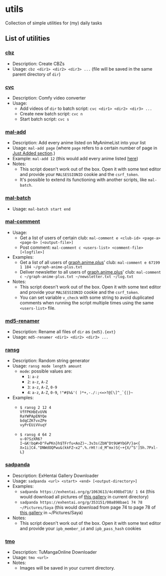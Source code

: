 # utils

Collection of simple utilities for (my) daily tasks

## List of utilities

### [cbz](https://raw.githubusercontent.com/nxnev/utils/master/bin/cbz)
- Description: Create CBZs
- Usage: `cbz <dir1> <dir2> <dir3> ...` (file will be saved in the same parent directory of `dir`)

### [cvc](https://raw.githubusercontent.com/nxnev/utils/master/bin/cvc)
- Description: Comfy video converter
- Usage:
  - Add videos of `dir` to batch script: `cvc <dir1> <dir2> <dir3> ...`
  - Create new batch script: `cvc n`
  - Start batch script: `cvc s`

### [mal-add](https://raw.githubusercontent.com/nxnev/utils/master/bin/mal-add)
- Description: Add every anime listed on MyAnimeList into your list
- Usage: `mal-add page` (where `page` refers to a certain number of page in [Just Added section](https://myanimelist.net/anime.php?o=9&c%5B0%5D=a&c%5B1%5D=d&cv=2&w=1).)
- Example: `mal-add 12` (this would add every anime listed [here](https://myanimelist.net/anime.php?o=9&c[0]=a&c[1]=d&cv=2&w=1&show=550))
- Notes:
  - This script doesn't work out of the box. Open it with some text editor and provide your `MALSESSIONID` cookie and the `csrf_token`.
  - It's possible to extend its functioning with another scripts, like `mal-batch`.

### [mal-batch](https://raw.githubusercontent.com/nxnev/utils/master/bin/mal-batch)
- Usage: `mal-batch start end`

### [mal-comment](https://raw.githubusercontent.com/nxnev/utils/master/bin/mal-comment)
- Usage:
  - Get a list of users of certain club: `mal-comment e <club-id> <page-a> <page-b> [<output-file>]`
  - Post comment: `mal-comment c <users-list> <comment-file> [<logfile>]`
- Examples:
  - Get a list of all users of [graph.anime.plus](https://myanimelist.net/clubs.php?cid=67199)' club: `mal-comment e 67199 1 184 ~/graph-anime-plus.txt`
  - Deliver newsletter to all users of [graph.anime.plus](https://myanimelist.net/clubs.php?cid=67199)\' club: `mal-comment c ~/graph-anime-plus.txt ~/newsletter.txt ~/log.txt`
- Notes:
  - This script doesn't work out of the box. Open it with some text editor and provide your `MALSESSIONID` cookie and the `csrf_token`.
  - You can set variable `v_check` with some string to avoid duplicated comments when running the script multiple times using the same `<users-list>` file.

### [md5-renamer](https://raw.githubusercontent.com/nxnev/utils/master/bin/md5-renamer)
- Description: Rename all files of `dir` as `{md5}.{ext}`
- Usage: `md5-renamer <dir1> <dir2> <dir3> ...`

### [ransg](https://raw.githubusercontent.com/nxnev/utils/master/bin/ransg)
- Description: Random string generator
- Usage: `ransg mode length amount`
  - `mode`: possible values are:
    - `1`: `a-z`
    - `2`: `a-z`, `A-Z`
    - `3`: `a-z`, `A-Z`, `0-9`
    - `4`: `a-z`, `A-Z`, `0-9`, ``!"#$%&'( )*+,-./:;<=>?@[\]^_`{|}~``
- Examples:
  - ```
    $ ransg 2 12 4
    VfFPKHbEvUVN
    RaYWPApENYQe
    bdqCZKfvxZPe
    vyPrEUiVVuqY
    ```
  - ```
    $ ransg 4 64 2
    u-0?SzXR6?I~&K!bq#>D"FwPKn}h$TFrfu<AoZ)~.3v3s(ZbN^Dt9U#YbGP/}a<{
    X=1i]C4."DNWdOQPwu&(kkFZ~x2^.%.rHt!:d_M^mx)S{~+{X/^S']5h.7Pxl-L}
    ```
### [sadpanda](https://raw.githubusercontent.com/nxnev/utils/master/bin/sadpanda)
- Description: ExHentai Gallery Downloader
- Usage: `sadpanda <url> <start> <end> [<output-directory>]`
- Examples:
  - `sadpanda https://exhentai.org/g/1063613/4c498bd710/ 1 64` (this would download all pictures of [this gallery](https://exhentai.org/g/1063613/4c498bd710) in current directory)
  - `sadpanda https://exhentai.org/g/353151/00a898bae1 74 78 ~/Pictures/Saya` (this would download from page 74 to page 78 of [this gallery](https://exhentai.org/g/353151/00a898bae1) in ~/Pictures/Saya)
- Notes:
  - This script doesn't work out of the box. Open it with some text editor and provide your `ipb_member_id` and `ipb_pass_hash` cookies

### [tmo](https://raw.githubusercontent.com/nxnev/utils/master/bin/tmo)
- Description: TuMangaOnline Downloader
- Usage: `tmo <url>`
- Notes:
  - Images will be saved in your current directory.
